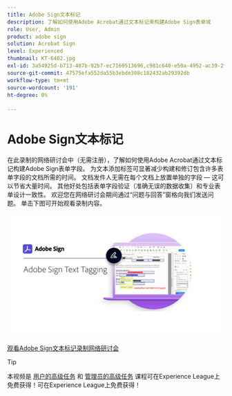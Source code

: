 ```yaml
---
title: Adobe Sign文本标记
description: 了解如何使用Adobe Acrobat通过文本标记来构建Adobe Sign表单域
role: User, Admin
product: adobe sign
solution: Acrobat Sign
level: Experienced
thumbnail: KT-6402.jpg
exl-id: 3a54925d-b713-487b-92b7-ec7160513696,c981c640-e50a-4952-ac39-2f90d6d0cf08
source-git-commit: 47575efa552da55b3ebde308c182432ab29392db
workflow-type: tm+mt
source-wordcount: '191'
ht-degree: 0%

---
```


# Adobe Sign文本标记

在此录制的网络研讨会中（无需注册），了解如何使用Adobe Acrobat通过文本标记构建Adobe Sign表单字段。 为文本添加标签可显著减少构建和修订包含许多表单字段的文档所需的时间。 文档发件人无需在每个文档上放置单独的字段 — 这可以节省大量时间。 其他好处包括表单字段验证（准确无误的数据收集）和专业表单设计一致性。 欢迎您在网络研讨会期间通过“问题与回答”窗格向我们发送问题。 单击下图可开始观看录制内容。

[![Watch Session](../assets/Text-Tagging.png)](https://event.on24.com/wcc/r/2338276/415BE4603F60A61A546C0A91528B444F)

[观看Adobe Sign文本标记录制网络研讨会](https://event.on24.com/wcc/r/2338276/415BE4603F60A61A546C0A91528B444F)

>[!TIP]
>
>本视频是 [用户的高级任务](https://experienceleague.adobe.com/?recommended=Sign-U-1-2020.3) 和 [管理员的高级任务](https://experienceleague.adobe.com/?recommended=Sign-A-1-2020.1) 课程可在Experience League上免费获得！可在Experience League上免费获得！
